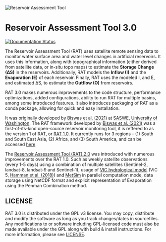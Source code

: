 ![Reservoir Assessment Tool](docs/logos/Rat%20Logo_black_360p.png)
# Reservoir Assessment Tool 3.0
[![Documentation Status](https://readthedocs.org/projects/rat-satellitedams/badge/?version=latest)](https://rat-satellitedams.readthedocs.io/en/latest/?badge=latest)

The Reservoir Assessment Tool (RAT) uses satellite remote sensing data to monitor water surface area and water level changes in artificial reservoirs. It uses this information, along with topographical information (either derived from satellite data, or in-situ topo maps) to estimate the **Storage Change (∆S)** in the reservoirs. Additionally, RAT models the **Inflow (I)** and the **Evaporation (E)** of each reservoir. Finally, RAT uses the modeled I, and E, and estimated ∆S, to estimate the **Outflow (O)** from reservoirs.

RAT 3.0 makes numerous improvements to the code structure, performance optimizations, added configurations, ability to run RAT for multiple basins, among some introduced features. It also introduces packaging of RAT as a conda package, allowing for quick and easy installation.

It was originally developed by [Biswas et al. (2021)](https://doi.org/10.1016/j.envsoft.2021.105043) at [SASWE](https://saswe.net/), [University of Washington](https://www.washington.edu/). The RAT framework developed by [Biswas et al. (2021)](https://doi.org/10.1016/j.envsoft.2021.105043) was a first-of-its-kind open-source reservoir monitoring tool, it is reffered to as the version 1 of RAT, or [RAT 1.0](http://depts.washington.edu/saswe/rat_beta/). It currently runs for 3 regions - (1) South and South East Asia, (2) Africa, and (3) South America, and can be accessed [here](http://depts.washington.edu/saswe/rat_beta/).

The [Reservoir Assessment Tool (RAT) 2.0](https://depts.washington.edu/saswe/mekong/) was introduced with numerous improvements over the RAT 1.0. Such as weekly satellite observations (every 1-5 days) using a combination of multiple satellites (Sentinel-2, landsat-8, landsat-9 and Sentinel-1), usage of [VIC hydrological model](https://github.com/UW-Hydro/VIC) (VIC 5, [Hamman et al. (2018)](https://doi.org/10.5194/gmd-11-3481-2018)) and [MetSim](https://github.com/UW-Hydro/MetSim) in parallel computation mode, data storage using NetCDF format and explicit representation of Evaporation using the Penman Combination method.

## LICENSE
RAT 3.0 is distributed under the GPL v3 license. You may copy, distribute and modify the software as long as you track changes/dates in sourcefiles. Any modifications to or software including GPL-licensed code must also be made available under the GPL along with build & install instructions.
For more information, please see [LICENSE](./LICENSE).
